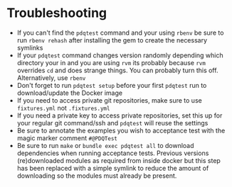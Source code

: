 # Troubleshooting
* If you can't find the `pdqtest` command and your using `rbenv` be sure to run `rbenv rehash` after installing the gem to create the necessary symlinks
* If your `pdqtest` command changes version randomly depending which directory your in and you are using `rvm` its probably because `rvm` overrides `cd` and does strange things. You can probably turn this off. Alternatively, use `rbenv`
* Don't forget to run `pdqtest setup` before your first `pdqtest` run to download/update the Docker image
* If you need to access private git repositories, make sure to use `fixtures.yml` not `.fixtures.yml`
* If you need a private key to access private repositories, set this up for your regular git command/ssh and `pdqtest` will reuse the settings
* Be sure to annotate the examples you wish to acceptance test with the magic marker comment `#@PDQTest`
* Be sure to run `make` or `bundle exec pdqtest all` to download dependencies when running acceptance tests.  Previous versions (re)downloaded modules as required from inside docker but this step has been replaced with a simple symlink to reduce the amount of downloading so the modules must already be present.
